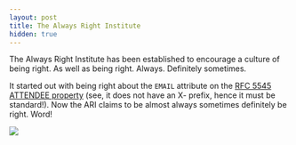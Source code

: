 ```yaml
---
layout: post
title: The Always Right Institute
hidden: true
---
```

The Always Right Institute has been established to encourage a culture of being
right. As well as being right. Always. Definitely sometimes.

It started out with being right about the `EMAIL` attribute on the
[RFC 5545 ATTENDEE property](https://tools.ietf.org/html/rfc5545#section-3.8.4.1)
(see, it does not have an X- prefix, hence it must be standard!).
Now the ARI claims to be almost always sometimes definitely be right. Word!

<img src="{{ site.baseurl }}/images/ARI-symbol-logo.png" />
